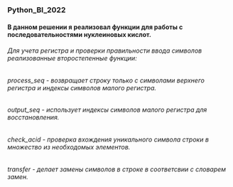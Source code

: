 ### Python_BI_2022
#### В данном решении я реализовал функции для работы с последовательностями нуклеиновых кислот.
###### Для учета регистра и проверки правильности ввода символов реализованные второстепенные функции:
###### process_seq - возвращает строку только с символами верхнего регистра и индексы символов малого регистра.
###### output_seq - использует индексы символов малого регистра для восстановления.
###### check_acid - проверка вхождения уникального символа строки в множество из необходомых элементов.
###### transfer - делает  замены символов в строке в соответсвии с словарем замен. 

